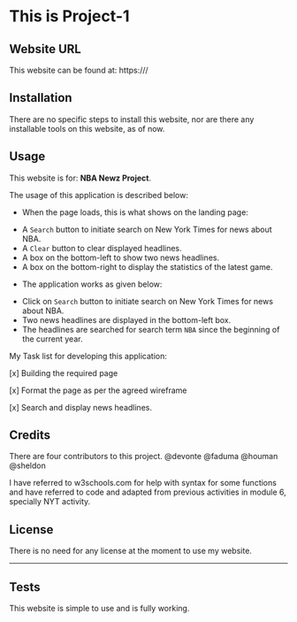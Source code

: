 # This is Project-1

## Website URL

This website can be found at: https:///


## Installation

There are no specific steps to install this website, nor are there any installable tools on this website, as of now.


## Usage 

This website is for: **NBA Newz Project**. 

The usage of this application is described below:

* When the page loads, this is what shows on the landing page: 
- A `Search` button to initiate search on New York Times for news about NBA.
- A `Clear` button to clear displayed headlines.
- A box on the bottom-left to show two news headlines.
- A box on the bottom-right to display the statistics of the latest game.
 
* The application works as given below:
- Click on `Search` button to initiate search on New York Times for news about NBA.
- Two news headlines are displayed in the bottom-left box.
- The headlines are searched for search term `NBA` since the beginning of the current year.

My Task list for developing this application:

[x] Building the required page

[x] Format the page as per the agreed wireframe

[x] Search and display news headlines. 

## Credits

There are four contributors to this project. @devonte @faduma @houman @sheldon

I have referred to w3schools.com for help with syntax for some functions and have referred to code and adapted from previous activities in module 6, specially NYT activity.


## License

There is no need for any license at the moment to use my website.

---


## Tests

This website is simple to use and is fully working.

